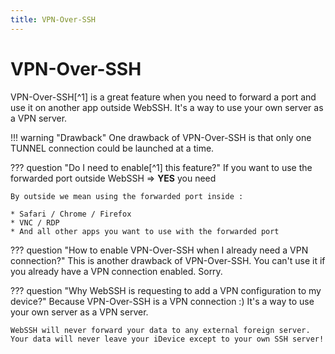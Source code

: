 ```yaml
---
title: VPN-Over-SSH
---
```


# VPN-Over-SSH

VPN-Over-SSH[^1] is a great feature when you need to forward a port and use it on another app outside WebSSH. It's a way to use your own server as a VPN server.

!!! warning "Drawback"
    One drawback of VPN-Over-SSH is that only one TUNNEL connection could be launched at a time.

??? question "Do I need to enable[^1] this feature?"
    If you want to use the forwarded port outside WebSSH => **YES** you need

    By outside we mean using the forwarded port inside :

    * Safari / Chrome / Firefox
    * VNC / RDP
    * And all other apps you want to use with the forwarded port

??? question "How to enable VPN-Over-SSH when I already need a VPN connection?"
    This is another drawback of VPN-Over-SSH. You can't use it if you already have a VPN connection enabled. Sorry.

??? question "Why WebSSH is requesting to add a VPN configuration to my device?"
    Because VPN-Over-SSH is a VPN connection :) It's a way to use your own server as a VPN server.
    
    WebSSH will never forward your data to any external foreign server. Your data will never leave your iDevice except to your own SSH server!
